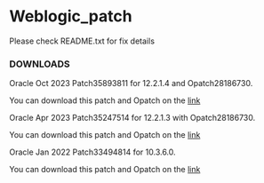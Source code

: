 # Weblogic_patch
Please check README.txt for fix details

### DOWNLOADS

Oracle Oct 2023 Patch35893811 for 12.2.1.4 and Opatch28186730.

You can download this patch and Opatch on the [link](https://satoshi-box.com/pay/CJhpWI)

Oracle Apr 2023 Patch35247514 for 12.2.1.3 with Opatch28186730.

You can download this patch and Opatch on the [link](https://satoshi-box.com/pay/CJhpaE)

Oracle Jan 2022 Patch33494814 for 10.3.6.0.

You can download this patch and Opatch on the [link](https://satoshi-box.com/pay/CJhpco)

